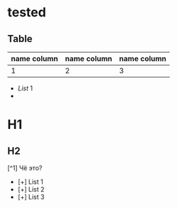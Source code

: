 tested
======

## Table


name column | name column | name column
--- | --- | ---
1 | 2 | 3

*   *List* 1
*   

H1
===

H2
---

[^1] Чё это?

- [+] List 1
- [+] List 2
- [+] List 3
